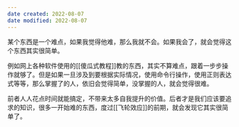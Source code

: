```yaml
---
date created: 2022-08-07
date modified: 2022-08-07
---
```


某个东西是一个难点，如果我觉得他难，那么我就不会。如果我会了，就会觉得这个东西其实很简单。

例如网上各种软件使用的[[傻瓜式教程]]教的东西，其实不算难点，跟着一步步操作就够了。但是如果一旦涉及到要根据实际情况，使用命令行操作，使用正则表达式等等，那么掌握了的人，依旧会觉得简单，没掌握的人，就会觉得很难。

前者人人花点时间就能搞定，不带来太多自我提升的价值。后者才是我们应该要追求的知识，很多一开始难的东西，度过[[飞轮效应]]的前期，就会发现它其实很简单了。
